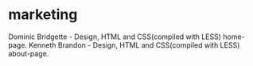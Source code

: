 # marketing

Dominic Bridgette - Design, HTML and CSS(compiled with LESS) home-page.
Kenneth Brandon - Design, HTML and CSS(compiled with LESS) about-page.
